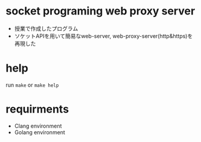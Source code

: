 # socket programing web proxy server
- 授業で作成したプログラム
- ソケットAPIを用いて簡易なweb-server, web-proxy-server(http&https)を再現した

# help
run `make` or `make help`

# requirments
- Clang environment
- Golang environment
